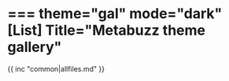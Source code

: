 ===
theme="gal"
mode="dark"
[List]
Title="Metabuzz theme gallery"
===

{{ inc "common|allfiles.md" }}


